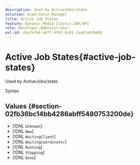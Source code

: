 ```yaml
---
description: Used by ActiveJobs/state.
solution: Experience Manager
title: Active Job States
feature: Dynamic Media Classic,SDK/API
role: Developer,Administrator
exl-id: d4a7ef64-ab7f-4f8f-9c61-2aa67e67b609
---
```

# Active Job States{#active-job-states}

Used by ActiveJobs/state.

 Syntax 

## Values {#section-02fb36bc14bb4286abff5480753200de}

* [!DNL `Unknown`] 
* [!DNL `New`] 
* [!DNL `WaitingClient`] 
* [!DNL `WaitingCoordinator`] 
* [!DNL `Running`]
* [!DNL `Stopping`] 
* [!DNL `Done`]
